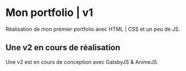 # Mon portfolio | v1

Réalisation de mon premier portfolio avec HTML | CSS et un peu de JS.


## Une v2 en cours de réalisation

Une v2 est en cours de conception avec GatsbyJS & AnimeJS
